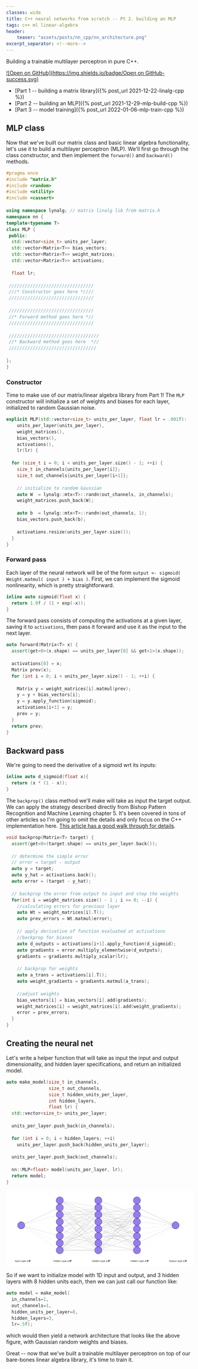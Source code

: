 ```yaml
---
classes: wide
title: C++ neural networks from scratch -- Pt 2. building an MLP 
tags: c++ ml linear-algebra
header:
    teaser: "assets/posts/nn_cpp/nn_architecture.png"
excerpt_separator: <!--more-->
---
```

Building a trainable multilayer perceptron in pure C++.
<!--more-->

[![Open on GitHub](https://img.shields.io/badge/Open on GitHub-success.svg)](https://github.com/lyndond/lyndond.github.io/blob/master/code/2021-12-22_neural_net_cpp/)

- [Part 1 -- building a matrix library]({% post_url 2021-12-22-linalg-cpp %})
- [Part 2 -- building an MLP]({% post_url 2021-12-29-mlp-build-cpp %})
- [Part 3 -- model training]({% post_url 2022-01-06-mlp-train-cpp %})

## MLP class

Now that we've built our matrix class and basic linear algebra functionality, let's use it to build a multilayer perceptron (MLP).
We'll first go through the class constructor, and then implement the `forward()` and `backward()` methods.

```cpp
#pragma once
#include "matrix.h"
#include <random>
#include <utility>
#include <cassert>

using namespace lynalg; // matrix linalg lib from matrix.h
namespace nn {
template<typename T>
class MLP {
 public:
  std::vector<size_t> units_per_layer;
  std::vector<Matrix<T>> bias_vectors;
  std::vector<Matrix<T>> weight_matrices;
  std::vector<Matrix<T>> activations;

  float lr;

 ////////////////////////////////
 ///* Constructor goes here *////
 ////////////////////////////////

 ////////////////////////////////
 //* Forward method goes here *//
 ////////////////////////////////

 //////////////////////////////////
 //* Backward method goes here  *//
 /////////////////////////////////

};
}
```

### Constructor

Time to make use of our matrix/linear algebra library from Part 1!
The `MLP` constructor will initialize a set of weights and biases for each layer, initialized to random Gaussian noise.

```cpp
explicit MLP(std::vector<size_t> units_per_layer, float lr = .001f):
    units_per_layer(units_per_layer),
    weight_matrices(),
    bias_vectors(),
    activations(),
    lr(lr) {

  for (size_t i = 0; i < units_per_layer.size() - 1; ++i) {
    size_t in_channels{units_per_layer[i]};
    size_t out_channels{units_per_layer[i+1]};

    // initialize to random Gaussian
    auto W  = lynalg::mtx<T>::randn(out_channels, in_channels);
    weight_matrices.push_back(W);

    auto b  = lynalg::mtx<T>::randn(out_channels, 1);
    bias_vectors.push_back(b);

    activations.resize(units_per_layer.size());
  }
}
```

### Forward pass

Each layer of the neural network will be of the form `output <- sigmoid( Weight.matmul( input ) + bias )`.
First, we can implement the sigmoid nonlinearity, which is pretty straightforward.

```cpp
inline auto sigmoid(float x) {
  return 1.0f / (1 + exp(-x));
}
```

The forward pass consists of computing the activations at a given layer, saving it to `activations`, then pass it forward and use it as the input to the next layer.

```cpp
auto forward(Matrix<T> x) {
  assert(get<0>(x.shape) == units_per_layer[0] && get<1>(x.shape));

  activations[0] = x;
  Matrix prev(x);
  for (int i = 0; i < units_per_layer.size() - 1; ++i) {

    Matrix y = weight_matrices[i].matmul(prev);
    y = y + bias_vectors[i];
    y = y.apply_function(sigmoid);
    activations[i+1] = y;
    prev = y;
  }
  return prev;
}
```

## Backward pass

We're going to need the derivative of a sigmoid wrt its inputs:

```cpp
inline auto d_sigmoid(float x){
  return (x * (1 - x));
}
```

The `backprop()` class method we'll make will take as input the target output.
We can apply the strategy described directly from Bishop Pattern Recognition and Machine Learning chapter 5.
It's been covered in tons of other articles so I'm going to omit the details and only focus on the C++ implementation here.
[This article has a good walk through for details](https://mattmazur.com/2015/03/17/a-step-by-step-backpropagation-example/).

```cpp
void backprop(Matrix<T> target) {
  assert(get<0>(target.shape) == units_per_layer.back());

  // determine the simple error
  // error = target - output
  auto y = target;
  auto y_hat = activations.back();
  auto error = (target - y_hat);

  // backprop the error from output to input and step the weights
  for(int i = weight_matrices.size() - 1 ; i >= 0; --i) {
    //calculating errors for previous layer
    auto Wt = weight_matrices[i].T();
    auto prev_errors = Wt.matmul(error);

    // apply derivative of function evaluated at activations
    //backprop for biases
    auto d_outputs = activations[i+1].apply_function(d_sigmoid);
    auto gradients = error.multiply_elementwise(d_outputs);
    gradients = gradients.multiply_scalar(lr);

    // backprop for weights
    auto a_trans = activations[i].T();
    auto weight_gradients = gradients.matmul(a_trans);

    //adjust weights
    bias_vectors[i] = bias_vectors[i].add(gradients);
    weight_matrices[i] = weight_matrices[i].add(weight_gradients);
    error = prev_errors;
  }
}
```

## Creating the neural net

Let's write a helper function that will take as input the input and output dimensionality, and hidden layer specifications, and return an initialized model.

```cpp
auto make_model(size_t in_channels,
                size_t out_channels,
                size_t hidden_units_per_layer,
                int hidden_layers,
                float lr) {
  std::vector<size_t> units_per_layer;

  units_per_layer.push_back(in_channels);

  for (int i = 0; i < hidden_layers; ++i)
    units_per_layer.push_back(hidden_units_per_layer);

  units_per_layer.push_back(out_channels);

  nn::MLP<float> model(units_per_layer, lr);
  return model;
}
```

![mlp](/assets/posts/nn_cpp/nn_architecture.png)

So if we want to initialize model with 1D input and output, and 3 hidden layers with 8 hidden units each, then we can just call our function like:

```cpp
auto model = make_model(
  in_channels=1, 
  out_channels=1, 
  hidden_units_per_layer=8, 
  hidden_layers=3, 
  lr=.5f);
```

which would then yield a network architecture that looks like the above figure, with Gaussian random weights and biases.

Great -- now that we've built a trainable multilayer perceptron on top of our bare-bones linear algebra library, it's time to train it.
